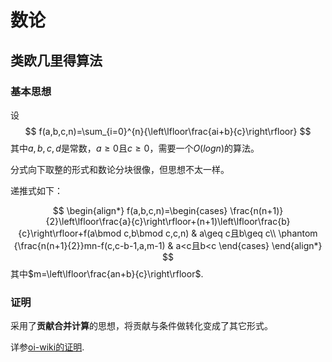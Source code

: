 # 数论

## 类欧几里得算法

### 基本思想

设
$$
f(a,b,c,n)=\sum_{i=0}^{n}{\left\lfloor\frac{ai+b}{c}\right\rfloor}
$$
其中$a,b,c,d$是常数，$a\geq0$且$c\geq0$，需要一个$O(logn)$的算法。

分式向下取整的形式和数论分块很像，但思想不太一样。

递推式如下：

$$
\begin{align*}
f(a,b,c,n)=\begin{cases}
\frac{n(n+1)}{2}\left\lfloor\frac{a}{c}\right\rfloor+(n+1)\left\lfloor\frac{b}{c}\right\rfloor+f(a\bmod c,b\bmod c,c,n) & a\geq c且b\geq c\\
\phantom {\frac{n(n+1}{2}}mn-f(c,c-b-1,a,m-1) & a<c且b<c
\end{cases}
\end{align*}
$$
其中$m=\left\lfloor\frac{an+b}{c}\right\rfloor$.

### 证明

采用了**贡献合并计算**的思想，将贡献与条件做转化变成了其它形式。

详参[oi-wiki的证明](https://oi-wiki.org/math/number-theory/euclidean/).